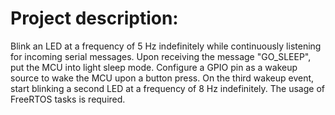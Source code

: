 # Project description:

Blink an LED at a frequency of 5 Hz indefinitely while continuously listening for incoming serial messages. Upon receiving the message "GO_SLEEP", put the MCU into light sleep mode. Configure a GPIO pin as a wakeup source to wake the MCU upon a button press. On the third wakeup event, start blinking a second LED at a frequency of 8 Hz indefinitely. The usage of FreeRTOS tasks is required.
